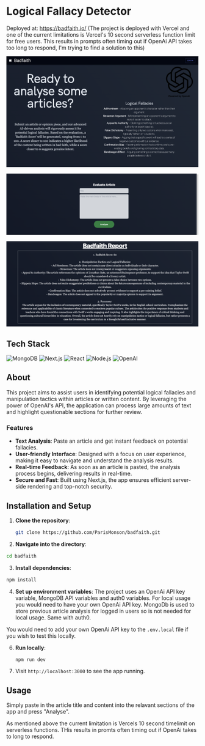 # Logical Fallacy Detector

Deployed at: https://badfaith.io/
(The project is deployed with Vercel and one of the current limitations is Vercel's 10 second serverless function limit for free users. This results in prompts often timing out if OpenAi API takes too long to respond, I'm trying to find a solution to this)

![Landing Page](/screenshots/landing-page.png)

![Text input area](/screenshots/article-input-area.png)

![Report Example](/screenshots/report-example.png)


## Tech Stack
![MongoDB](https://img.shields.io/badge/-MongoDB-black?style=flat-square&logo=mongodb&logoColor=white)
![Next.js](https://img.shields.io/badge/-Next.js-black?style=flat-square&logo=next.js&logoColor=white)
![React](https://img.shields.io/badge/-React-black?style=flat-square&logo=react)
![Node.js](https://img.shields.io/badge/-Node.js-black?style=flat-square&logo=node.js&logoColor=white)
![OpenAI](https://img.shields.io/badge/-OpenAI-black?style=flat-square&logo=openai&logoColor=white)



## About

This project aims to assist users in identifying potential logical fallacies and manipulation tactics within articles or written content. By leveraging the power of OpenAI's API, the application can process large amounts of text and highlight questionable sections for further review.

### Features

- **Text Analysis**: Paste an article and get instant feedback on potential fallacies.
- **User-friendly Interface**: Designed with a focus on user experience, making it easy to navigate and understand the analysis results.
- **Real-time Feedback**: As soon as an article is pasted, the analysis process begins, delivering results in real-time.
- **Secure and Fast**: Built using Next.js, the app ensures efficient server-side rendering and top-notch security.

## Installation and Setup

1. **Clone the repository**:
   ```bash
   git clone https://github.com/ParisMonson/badfaith.git
   ```
   
2. **Navigate into the directory**:
```bash
cd badfaith
```


3. **Install dependencies**:
```bash
npm install
```


4. **Set up environment variables**:
   The project uses an OpenAi API key variable, MongoDB API variables and auth0 variables. For local usage you would need to have your own OpenAi API key. MongoDb is used to store previous article analysis for logged in users so is not needed for local usage. Same with auth0.
   
You would need to add your own OpenAi API key to the `.env.local` file if you wish to test this locally.

6. **Run locally**:
   ```bash
   npm run dev
   ```

   
6. Visit `http://localhost:3000` to see the app running.

## Usage

Simply paste in the article title and content into the relavant sections of the app and press "Analyse".

As mentioned above the current limitation is Vercels 10 second timelimit on serverless functions. THis results in promts often timing out if OpenAi takes to long to respond.









